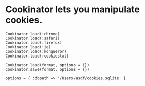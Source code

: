 # Cookinator lets you manipulate cookies.

    Cookinator.load(:chrome)
    Cookinator.load(:safari)
    Cookinator.load(:firefox)
    Cookinator.load(:ie)
    Cookinator.load(:konqueror)
    Cookinator.load(:cookiestxt)

    Cookinator.load(format, options = {})
    Cookinator.save(format, options = {})

    options = { :dbpath => '/Users/asdf/cookies.sqlite' }



